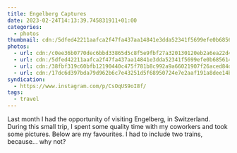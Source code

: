 ```yaml
---
title: Engelberg Captures
date: 2023-02-24T14:13:39.745831911+01:00
categories:
  - photos
thumbnail: cdn:/5dfed42211aafca2f47fa437aa14841e3dda52341f5699efe0b6856149bb9e8d
photos:
  - url: cdn:/c0ee36b0770dec6bbd33865d5c8f5e9fbf27a320130120eb2a6ea22d484c25aa
  - url: cdn:/5dfed42211aafca2f47fa437aa14841e3dda52341f5699efe0b6856149bb9e8d
  - url: cdn:/38fbf319c60bfb12190440c475f781b8c992a9a66021907f26aced84db7085cc
  - url: cdn:/17dc6d397bda79d962b6c7e43251d5f68950724e7e2aaf191a8dee14b2f8c80c
syndication:
  - https://www.instagram.com/p/CsOqUS9oI8f/
tags:
  - travel
---
```


Last month I had the opportunity of visiting Engelberg, in Switzerland. During this small trip, I spent some quality time with my coworkers and took some pictures. Below are my favourites. I had to include two trains, because... why not?

<style>
.fg-2023-02-24-engelberg-captures {
  grid-template-columns: repeat(3, 1fr);
  grid-template-areas:
    "a b c"
    "d d d"
}

.fg-2023-02-24-engelberg-captures > *:nth-child(1) { grid-area: a; }
.fg-2023-02-24-engelberg-captures > *:nth-child(2) { grid-area: b; }
.fg-2023-02-24-engelberg-captures > *:nth-child(3) { grid-area: c; }
.fg-2023-02-24-engelberg-captures > *:nth-child(4) { grid-area: d; }
</style>
